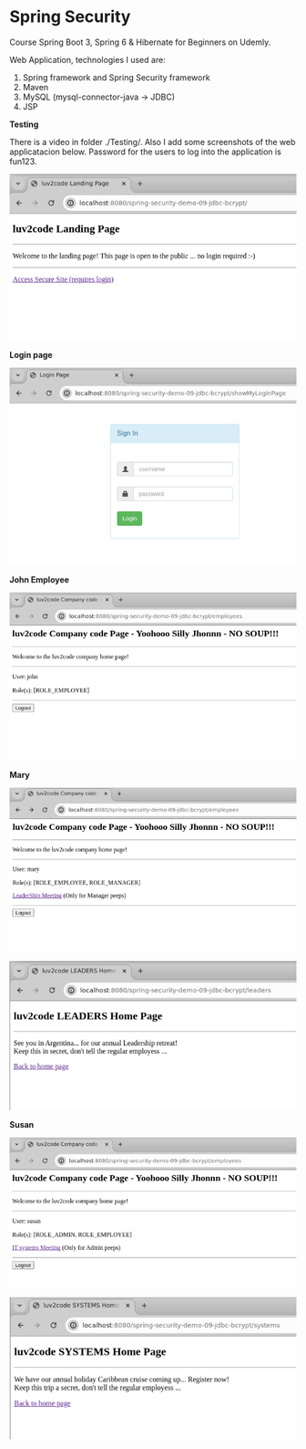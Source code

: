 # Spring Security
Course Spring Boot 3, Spring 6 & Hibernate for Beginners on Udemly.

Web Application, technologies I used are:

1. Spring framework and Spring Security framework
2. Maven
3. MySQL (mysql-connector-java -> JDBC)
4. JSP

**Testing**

There is a video in folder ./Testing/. Also I add some screenshots of the web applicatacion below. Password for the users to log into the application is fun123.

![alt_text](https://github.com/Jorge36/spring-security-demo-09-jdbc-bcrypt/blob/0f8871f61609bf092e43b3874e43dcdc81e83605/Testing/home.png)

**Login page**

![alt_text](https://github.com/Jorge36/spring-security-demo-09-jdbc-bcrypt/blob/0f8871f61609bf092e43b3874e43dcdc81e83605/Testing/login.png)

**John Employee**

![alt_text](https://github.com/Jorge36/spring-security-demo-09-jdbc-bcrypt/blob/7291d0668c945059f333ae8a094de2c31464581d/Testing/john_home_screen.png)

**Mary**

![alt_text](https://github.com/Jorge36/spring-security-demo-09-jdbc-bcrypt/blob/7291d0668c945059f333ae8a094de2c31464581d/Testing/mary_home_screen.png)

![alt_text](https://github.com/Jorge36/spring-security-demo-09-jdbc-bcrypt/blob/7291d0668c945059f333ae8a094de2c31464581d/Testing/mary_leaders_screen.png)

**Susan**

![alt_text](https://github.com/Jorge36/spring-security-demo-09-jdbc-bcrypt/blob/7291d0668c945059f333ae8a094de2c31464581d/Testing/susan_home_screen.png)

![alt_text](https://github.com/Jorge36/spring-security-demo-09-jdbc-bcrypt/blob/7291d0668c945059f333ae8a094de2c31464581d/Testing/susan_systems_screen.png)

